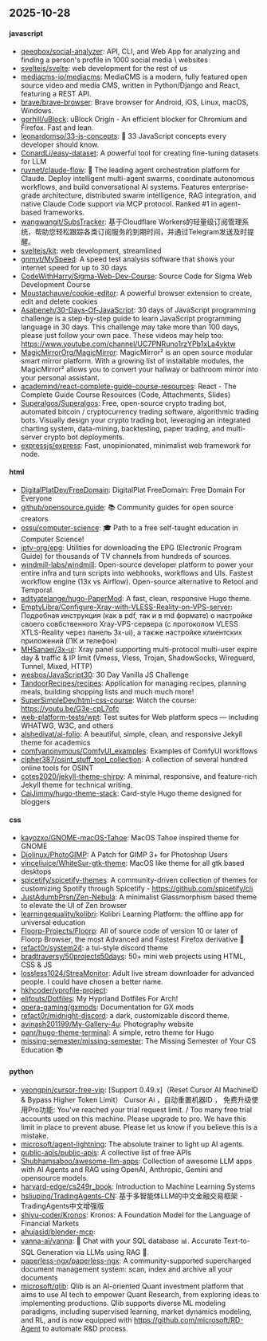 ## 2025-10-28

#### javascript
* [qeeqbox/social-analyzer](https://github.com/qeeqbox/social-analyzer): API, CLI, and Web App for analyzing and finding a person's profile in 1000 social media \ websites
* [sveltejs/svelte](https://github.com/sveltejs/svelte): web development for the rest of us
* [mediacms-io/mediacms](https://github.com/mediacms-io/mediacms): MediaCMS is a modern, fully featured open source video and media CMS, written in Python/Django and React, featuring a REST API.
* [brave/brave-browser](https://github.com/brave/brave-browser): Brave browser for Android, iOS, Linux, macOS, Windows.
* [gorhill/uBlock](https://github.com/gorhill/uBlock): uBlock Origin - An efficient blocker for Chromium and Firefox. Fast and lean.
* [leonardomso/33-js-concepts](https://github.com/leonardomso/33-js-concepts): 📜 33 JavaScript concepts every developer should know.
* [ConardLi/easy-dataset](https://github.com/ConardLi/easy-dataset): A powerful tool for creating fine-tuning datasets for LLM
* [ruvnet/claude-flow](https://github.com/ruvnet/claude-flow): 🌊 The leading agent orchestration platform for Claude. Deploy intelligent multi-agent swarms, coordinate autonomous workflows, and build conversational AI systems. Features enterprise-grade architecture, distributed swarm intelligence, RAG integration, and native Claude Code support via MCP protocol. Ranked #1 in agent-based frameworks.
* [wangwangit/SubsTracker](https://github.com/wangwangit/SubsTracker): 基于Cloudflare Workers的轻量级订阅管理系统，帮助您轻松跟踪各类订阅服务的到期时间，并通过Telegram发送及时提醒。
* [sveltejs/kit](https://github.com/sveltejs/kit): web development, streamlined
* [gnmyt/MySpeed](https://github.com/gnmyt/MySpeed): A speed test analysis software that shows your internet speed for up to 30 days
* [CodeWithHarry/Sigma-Web-Dev-Course](https://github.com/CodeWithHarry/Sigma-Web-Dev-Course): Source Code for Sigma Web Development Course
* [Moustachauve/cookie-editor](https://github.com/Moustachauve/cookie-editor): A powerful browser extension to create, edit and delete cookies
* [Asabeneh/30-Days-Of-JavaScript](https://github.com/Asabeneh/30-Days-Of-JavaScript): 30 days of JavaScript programming challenge is a step-by-step guide to learn JavaScript programming language in 30 days. This challenge may take more than 100 days, please just follow your own pace. These videos may help too: https://www.youtube.com/channel/UC7PNRuno1rzYPb1xLa4yktw
* [MagicMirrorOrg/MagicMirror](https://github.com/MagicMirrorOrg/MagicMirror): MagicMirror² is an open source modular smart mirror platform. With a growing list of installable modules, the MagicMirror² allows you to convert your hallway or bathroom mirror into your personal assistant.
* [academind/react-complete-guide-course-resources](https://github.com/academind/react-complete-guide-course-resources): React - The Complete Guide Course Resources (Code, Attachments, Slides)
* [Superalgos/Superalgos](https://github.com/Superalgos/Superalgos): Free, open-source crypto trading bot, automated bitcoin / cryptocurrency trading software, algorithmic trading bots. Visually design your crypto trading bot, leveraging an integrated charting system, data-mining, backtesting, paper trading, and multi-server crypto bot deployments.
* [expressjs/express](https://github.com/expressjs/express): Fast, unopinionated, minimalist web framework for node.

#### html
* [DigitalPlatDev/FreeDomain](https://github.com/DigitalPlatDev/FreeDomain): DigitalPlat FreeDomain: Free Domain For Everyone
* [github/opensource.guide](https://github.com/github/opensource.guide): 📚 Community guides for open source creators
* [ossu/computer-science](https://github.com/ossu/computer-science): 🎓 Path to a free self-taught education in Computer Science!
* [iptv-org/epg](https://github.com/iptv-org/epg): Utilities for downloading the EPG (Electronic Program Guide) for thousands of TV channels from hundreds of sources.
* [windmill-labs/windmill](https://github.com/windmill-labs/windmill): Open-source developer platform to power your entire infra and turn scripts into webhooks, workflows and UIs. Fastest workflow engine (13x vs Airflow). Open-source alternative to Retool and Temporal.
* [adityatelange/hugo-PaperMod](https://github.com/adityatelange/hugo-PaperMod): A fast, clean, responsive Hugo theme.
* [EmptyLibra/Configure-Xray-with-VLESS-Reality-on-VPS-server](https://github.com/EmptyLibra/Configure-Xray-with-VLESS-Reality-on-VPS-server): Подробная инструкция (как в pdf, так и в md формате) о настройке своего совбственного Xray-VPS-сервера (с протоколом VLESS XTLS-Reality через панель 3x-ui), а также настройке клиентских приложений (ПК и телефон)
* [MHSanaei/3x-ui](https://github.com/MHSanaei/3x-ui): Xray panel supporting multi-protocol multi-user expire day & traffic & IP limit (Vmess, Vless, Trojan, ShadowSocks, Wireguard, Tunnel, Mixed, HTTP)
* [wesbos/JavaScript30](https://github.com/wesbos/JavaScript30): 30 Day Vanilla JS Challenge
* [TandoorRecipes/recipes](https://github.com/TandoorRecipes/recipes): Application for managing recipes, planning meals, building shopping lists and much much more!
* [SuperSimpleDev/html-css-course](https://github.com/SuperSimpleDev/html-css-course): Watch the course: https://youtu.be/G3e-cpL7ofc
* [web-platform-tests/wpt](https://github.com/web-platform-tests/wpt): Test suites for Web platform specs — including WHATWG, W3C, and others
* [alshedivat/al-folio](https://github.com/alshedivat/al-folio): A beautiful, simple, clean, and responsive Jekyll theme for academics
* [comfyanonymous/ComfyUI_examples](https://github.com/comfyanonymous/ComfyUI_examples): Examples of ComfyUI workflows
* [cipher387/osint_stuff_tool_collection](https://github.com/cipher387/osint_stuff_tool_collection): A collection of several hundred online tools for OSINT
* [cotes2020/jekyll-theme-chirpy](https://github.com/cotes2020/jekyll-theme-chirpy): A minimal, responsive, and feature-rich Jekyll theme for technical writing.
* [CaiJimmy/hugo-theme-stack](https://github.com/CaiJimmy/hugo-theme-stack): Card-style Hugo theme designed for bloggers

#### css
* [kayozxo/GNOME-macOS-Tahoe](https://github.com/kayozxo/GNOME-macOS-Tahoe): MacOS Tahoe inspired theme for GNOME
* [Diolinux/PhotoGIMP](https://github.com/Diolinux/PhotoGIMP): A Patch for GIMP 3+ for Photoshop Users
* [vinceliuice/WhiteSur-gtk-theme](https://github.com/vinceliuice/WhiteSur-gtk-theme): MacOS like theme for all gtk based desktops
* [spicetify/spicetify-themes](https://github.com/spicetify/spicetify-themes): A community-driven collection of themes for customizing Spotify through Spicetify - https://github.com/spicetify/cli
* [JustAdumbPrsn/Zen-Nebula](https://github.com/JustAdumbPrsn/Zen-Nebula): A minimalist Glassmorphism based theme to elevate the UI of Zen browser
* [learningequality/kolibri](https://github.com/learningequality/kolibri): Kolibri Learning Platform: the offline app for universal education
* [Floorp-Projects/Floorp](https://github.com/Floorp-Projects/Floorp): All of source code of version 10 or later of Floorp Browser, the most Advanced and Fastest Firefox derivative 🦊
* [refact0r/system24](https://github.com/refact0r/system24): a tui-style discord theme
* [bradtraversy/50projects50days](https://github.com/bradtraversy/50projects50days): 50+ mini web projects using HTML, CSS & JS
* [lossless1024/StreaMonitor](https://github.com/lossless1024/StreaMonitor): Adult live stream downloader for advanced people. I could have chosen a better name.
* [hkhcoder/vprofile-project](https://github.com/hkhcoder/vprofile-project): 
* [elifouts/Dotfiles](https://github.com/elifouts/Dotfiles): My Hyprland Dotfiles For Arch!
* [opera-gaming/gxmods](https://github.com/opera-gaming/gxmods): Documentation for GX mods
* [refact0r/midnight-discord](https://github.com/refact0r/midnight-discord): a dark, customizable discord theme.
* [avinash201199/My-Gallery-4u](https://github.com/avinash201199/My-Gallery-4u): Photography website
* [panr/hugo-theme-terminal](https://github.com/panr/hugo-theme-terminal): A simple, retro theme for Hugo
* [missing-semester/missing-semester](https://github.com/missing-semester/missing-semester): The Missing Semester of Your CS Education 📚

#### python
* [yeongpin/cursor-free-vip](https://github.com/yeongpin/cursor-free-vip): [Support 0.49.x]（Reset Cursor AI MachineID & Bypass Higher Token Limit） Cursor Ai ，自动重置机器ID ， 免费升级使用Pro功能: You've reached your trial request limit. / Too many free trial accounts used on this machine. Please upgrade to pro. We have this limit in place to prevent abuse. Please let us know if you believe this is a mistake.
* [microsoft/agent-lightning](https://github.com/microsoft/agent-lightning): The absolute trainer to light up AI agents.
* [public-apis/public-apis](https://github.com/public-apis/public-apis): A collective list of free APIs
* [Shubhamsaboo/awesome-llm-apps](https://github.com/Shubhamsaboo/awesome-llm-apps): Collection of awesome LLM apps with AI Agents and RAG using OpenAI, Anthropic, Gemini and opensource models.
* [harvard-edge/cs249r_book](https://github.com/harvard-edge/cs249r_book): Introduction to Machine Learning Systems
* [hsliuping/TradingAgents-CN](https://github.com/hsliuping/TradingAgents-CN): 基于多智能体LLM的中文金融交易框架 - TradingAgents中文增强版
* [shiyu-coder/Kronos](https://github.com/shiyu-coder/Kronos): Kronos: A Foundation Model for the Language of Financial Markets
* [ahujasid/blender-mcp](https://github.com/ahujasid/blender-mcp): 
* [vanna-ai/vanna](https://github.com/vanna-ai/vanna): 🤖 Chat with your SQL database 📊. Accurate Text-to-SQL Generation via LLMs using RAG 🔄.
* [paperless-ngx/paperless-ngx](https://github.com/paperless-ngx/paperless-ngx): A community-supported supercharged document management system: scan, index and archive all your documents
* [microsoft/qlib](https://github.com/microsoft/qlib): Qlib is an AI-oriented Quant investment platform that aims to use AI tech to empower Quant Research, from exploring ideas to implementing productions. Qlib supports diverse ML modeling paradigms, including supervised learning, market dynamics modeling, and RL, and is now equipped with https://github.com/microsoft/RD-Agent to automate R&D process.
